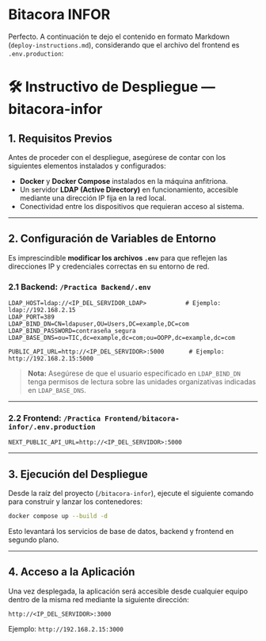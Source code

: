 # Bitacora INFOR
Perfecto. A continuación te dejo el contenido en formato Markdown (`deploy-instructions.md`), considerando que el archivo del frontend es `.env.production`:

# 🛠️ Instructivo de Despliegue — **bitacora-infor**

## 1. Requisitos Previos

Antes de proceder con el despliegue, asegúrese de contar con los siguientes elementos instalados y configurados:

- **Docker** y **Docker Compose** instalados en la máquina anfitriona.
- Un servidor **LDAP (Active Directory)** en funcionamiento, accesible mediante una dirección IP fija en la red local.
- Conectividad entre los dispositivos que requieran acceso al sistema.

---

## 2. Configuración de Variables de Entorno

Es imprescindible **modificar los archivos `.env`** para que reflejen las direcciones IP y credenciales correctas en su entorno de red.

### 2.1 Backend: `/Practica Backend/.env`

```env
LDAP_HOST=ldap://<IP_DEL_SERVIDOR_LDAP>           # Ejemplo: ldap://192.168.2.15
LDAP_PORT=389
LDAP_BIND_DN=CN=ldapuser,OU=Users,DC=example,DC=com
LDAP_BIND_PASSWORD=contraseña_segura
LDAP_BASE_DNS=ou=TIC,dc=example,dc=com;ou=OOPP,dc=example,dc=com

PUBLIC_API_URL=http://<IP_DEL_SERVIDOR>:5000       # Ejemplo: http://192.168.2.15:5000
```

> **Nota:** Asegúrese de que el usuario especificado en `LDAP_BIND_DN` tenga permisos de lectura sobre las unidades organizativas indicadas en `LDAP_BASE_DNS`.

---

### 2.2 Frontend: `/Practica Frontend/bitacora-infor/.env.production`

```env
NEXT_PUBLIC_API_URL=http://<IP_DEL_SERVIDOR>:5000
```

---

## 3. Ejecución del Despliegue

Desde la raíz del proyecto (`/bitacora-infor`), ejecute el siguiente comando para construir y lanzar los contenedores:

```bash
docker compose up --build -d
```

Esto levantará los servicios de base de datos, backend y frontend en segundo plano.

---

## 4. Acceso a la Aplicación

Una vez desplegada, la aplicación será accesible desde cualquier equipo dentro de la misma red mediante la siguiente dirección:

```
http://<IP_DEL_SERVIDOR>:3000
```

Ejemplo:
`http://192.168.2.15:3000`


